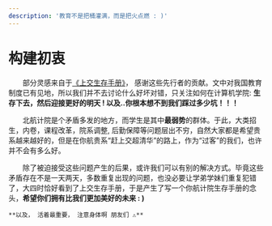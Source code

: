 ```yaml
---
description: '教育不是把桶灌满，而是把火点燃 : )'
---
```


# 构建初衷


　　部分灵感来自于[《上交生存手册》](https://link.zhihu.com/?target=http%3A//www.houxiaodi.com/assets/misc/manual.pdf)， 感谢这些先行者的贡献。文中对我国教育制度已有见地，所以我们并不去讨论什么好坏对错，只关注如何在计算机学院: **生存下去，然后迎接更好的明天 !  以及..你根本想不到我们踩过多少坑！！！**

　　北航计院是个矛盾多发的地方，而学生是其中**最弱势**的群体。于此，大类招生，内卷，课程改革，院系调整, 后勤保障等问题层出不穷，自然大家都是希望贵系越来越好的，但是在你航贵系“赶上交超清华”的路上，作为“过客”的我们，也许并不会有多么好。

　　除了被迫接受这些问题产生的后果，或许我们可以有别的解决方式。毕竟这些矛盾存在不是一天两天，多数重复出现的问题，也没必要让学弟学妹们重复犯错了，大四时恰好看到了上交生存手册，于是产生了写一个你航计院生存手册的念头，**希望你们拥有比我们更加美好的未来 : \)**

    **以及， 活着最重要， 注意身体啊 朋友们 ⚠️**

　　



